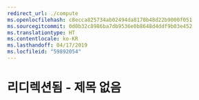 ```yaml
---
redirect_url: ./compute
ms.openlocfilehash: c8ecca825734ab02494da8170b48d22b9000f051
ms.sourcegitcommit: 0d0b32c8986ba7db9536e0b8648d4ddf9b03e452
ms.translationtype: HT
ms.contentlocale: ko-KR
ms.lasthandoff: 04/17/2019
ms.locfileid: "59892054"
---
```

# <a name="redirected--no-title"></a>리디렉션됨 - 제목 없음